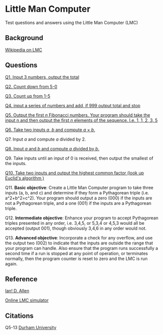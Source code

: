# Little Man Computer
Test questions and answers using the Little Man Computer (LMC)

## Background
[Wikipedia on LMC](http://en.wikipedia.org/wiki/Little_man_computer)

## Questions
[Q1. Input 3 numbers, output the total](/Q1)

[Q2. Count down from 5-0](/Q2)

[Q3. Count up from 1-5](/Q3)

[Q4. input a series of numbers and add, if 999 output total and stop](/Q4)

[Q5. Output the first *n* Fibonacci numbers. Your program should take the input n and then output the first *n* elements of the sequence. I.e. 1, 1, 2, 3, 5](Q5)

[Q6. Take two inputs *a*, *b* and compute *a* × *b*.](Q6)

Q7. Input *a* and compute *a* divided by 2.

[Q8. Input *a* and *b* and compute *a* divided by *b*.](Q8)

Q9. Take inputs until an input of 0 is received, then output the smallest of the inputs.

[Q10. Take two inputs and output the highest common factor (look up ](Q10) [Euclid's algorithm )](http://en.wikipedia.org/wiki/Euclidean_algorithm)

Q11. **Basic objective**: Create a Little Man Computer program to take three inputs (a, b, and c) and determine if they form a Pythagorean triple (i.e. a^2+b^2=c^2). Your program should output a zero (000) if the inputs are not a Pythagorean triple, and a one (001) if the inputs are a Pythagorean triple.

Q12. **Intermediate objective**: Enhance your program to accept Pythagorean triples presented in any order, i.e. 3,4,5, or 5,3,4 or 4,5,3 would all be accepted (output 001), though obviously 3,4,6 in any order would not.

Q13. **Advanced objective**: Incorporate a check for any overflow, and use the output two (002) to indicate that the inputs are outside the range that your program can handle. Also ensure that the program runs successfully a second time if a run is stopped at any point of operation, or terminates normally, then the program counter is reset to zero and the LMC is run again.

## Reference
[Ian! D. Allen](http://teaching.idallen.com/dat2343/11w/notes/301_LMC.html)

[Online LMC simulator](http://peterhigginson.co.uk/LMC/)

## Citations

Q5-13 [Durham University](http://community.dur.ac.uk/m.j.r.bordewich/LMC.html)
